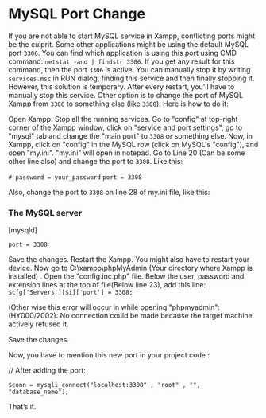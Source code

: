 # MySQL Port Change

If you are not able to start MySQL service in Xampp, conflicting ports might be the culprit. Some other applications might be using the default MySQL port `3306`. You can find which application is using this port using CMD command: `netstat -ano | findstr 3306`. If you get any result for this command, then the port `3306` is active. You can manually stop it by writing `services.msc` in RUN dialog, finding this service and then finally stopping it. However, this solution is temporary. After every restart, you'll have to manually stop this service. Other option is to change the port of MySQL Xampp from `3306` to something else (like `3308`). Here is how to do it:

Open Xampp.
Stop all the running services.
Go to "config" at top-right corner of the Xampp window, click on "service and port settings", go to "mysql" tab and change the "main port" to `3308` or something else.
Now, in Xampp, click on "config" in the MySQL row (click on MySQL's "config"), and open "my.ini".
"my.ini" will open in notepad. Go to Line 20 (Can be some other line also) and change the port to `3308`. Like this:

`# password = your_password`
`port = 3308`

Also, change the port to `3308` on line 28 of my.ini file, like this:
### The MySQL server

[mysqld]

`port = 3308`

Save the changes.
Restart the Xampp. You might also have to restart your device.
Now go to C:\xampp\phpMyAdmin (Your directory where Xampp is installed) . Open the "config.inc.php" file.
Below the user, password and extension lines at the top of file(Below line 23), add this line:
`$cfg['Servers'][$i]['port'] = 3308;`

(Other wise this error will occur in while opening "phpmyadmin": (HY000/2002): No connection could be made because the target machine actively refused it.

Save the changes.

Now, you have to mention this new port in your project code :

// After adding the port:

`$conn = mysqli_connect("localhost:3308" , "root" , "", "database_name");`

That’s it.
